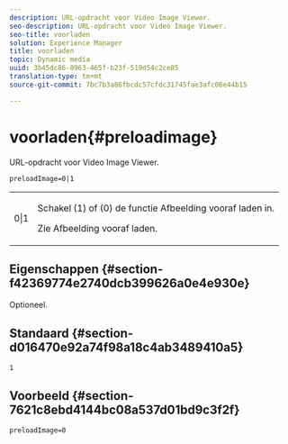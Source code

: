 ```yaml
---
description: URL-opdracht voor Video Image Viewer.
seo-description: URL-opdracht voor Video Image Viewer.
seo-title: voorladen
solution: Experience Manager
title: voorladen
topic: Dynamic media
uuid: 3b45dc86-8963-465f-b23f-519d54c2ce85
translation-type: tm+mt
source-git-commit: 7bc7b3a86fbcdc57cfdc31745fae3afc06e44b15

---
```



# voorladen{#preloadimage}

URL-opdracht voor Video Image Viewer.

`preloadImage=0|1`

<table id="table_C616483932C2482CA9794DDD7313FD7C"> 
 <tbody> 
  <tr> 
   <td colname="col1"> <p> <span class="codeph"> 0|1</span> </p> </td> 
   <td colname="col2"> <p> Schakel (1) of (0) de functie Afbeelding vooraf laden in. </p> <p>Zie Afbeelding <a href="../../../c-html5-aem-asset-viewers/c-html5-aem-interactive-images/c-html5-aem-interactive-image-preload-image.md#concept-d9528ead78ca4d1dae7904bf2520b1e3" format="dita" scope="local"></a>vooraf laden. </p> </td> 
  </tr> 
 </tbody> 
</table>

## Eigenschappen {#section-f42369774e2740dcb399626a0e4e930e}

Optioneel.

## Standaard {#section-d016470e92a74f98a18c4ab3489410a5}

`1`

## Voorbeeld {#section-7621c8ebd4144bc08a537d01bd9c3f2f}

```
preloadImage=0
```

